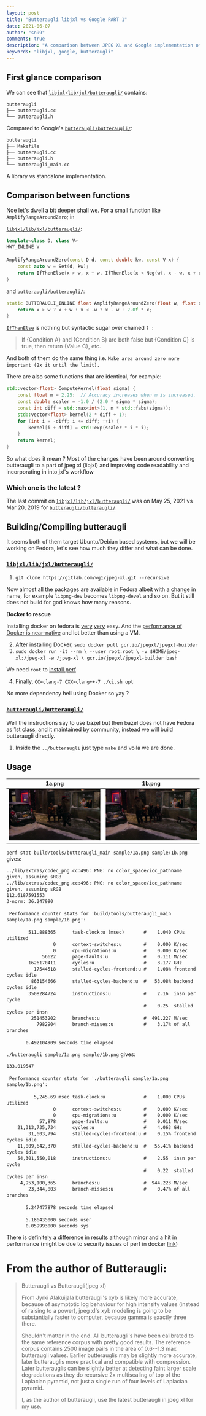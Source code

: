 ```yaml
---
layout: post 
title: "Butteraugli libjxl vs Google PART 1"
date: 2021-06-07 
author: "sn99"
comments: true 
description: "A comparison between JPEG XL and Google implementation of Butteraugli"
keywords: "libjxl, google, butteraugli"
---
```


## First glance comparison

We can see that [`libjxl/lib/jxl/butteraugli/`](https://github.com/libjxl/libjxl/tree/main/lib/jxl/butteraugli)
contains:

```shell
butteraugli
├── butteraugli.cc
└── butteraugli.h
```

Compared to Google's [`butteraugli/butteraugli/`](https://github.com/google/butteraugli/tree/master/butteraugli):

```shell
butteraugli
├── Makefile
├── butteraugli.cc
├── butteraugli.h
└── butteraugli_main.cc
```

A library vs standalone implementation.

## Comparison between functions

Noe let's dwell a bit deeper shall we. For a small function like `AmplifyRangeAroundZero`; in

[`libjxl/lib/jxl/butteraugli/`](https://github.com/libjxl/libjxl/tree/main/lib/jxl/butteraugli):

```c++
template<class D, class V>
HWY_INLINE V

AmplifyRangeAroundZero(const D d, const double kw, const V x) {
    const auto w = Set(d, kw);
    return IfThenElse(x > w, x + w, IfThenElse(x < Neg(w), x - w, x + x));
}
```

and [`butteraugli/butteraugli/`](https://github.com/google/butteraugli/tree/master/butteraugli):

```c++
static BUTTERAUGLI_INLINE float AmplifyRangeAroundZero(float w, float x) {
    return x > w ? x + w : x < -w ? x - w : 2.0f * x;
}
```

[`IfThenElse`](https://communityviz.city-explained.com/communityviz/s360webhelp/Formulas/Function_library/IfThenElse_function.htm)
is nothing but syntactic sugar over chained `? :`
> If {Condition A} and {Condition B} are both false but {Condition C} is true, then return {Value C}, etc.

And both of them do the same thing i.e. `Make area around zero more important (2x it until the limit).`

There are also some functions that are identical, for example:

```c++
std::vector<float> ComputeKernel(float sigma) {
    const float m = 2.25;  // Accuracy increases when m is increased.
    const double scaler = -1.0 / (2.0 * sigma * sigma);
    const int diff = std::max<int>(1, m * std::fabs(sigma));
    std::vector<float> kernel(2 * diff + 1);
    for (int i = -diff; i <= diff; ++i) {
        kernel[i + diff] = std::exp(scaler * i * i);
    }
    return kernel;
}
```

So what does it mean ? Most of the changes have been around converting butteraugli to a part of jpeg xl (libjxl) and
improving code readability and incorporating in into jxl's workflow

### Which one is the latest ?

The last commit on [`libjxl/lib/jxl/butteraugli/`](https://github.com/libjxl/libjxl/tree/main/lib/jxl/butteraugli) was
on May 25, 2021 vs Mar 20, 2019
for [`butteraugli/butteraugli/`](https://github.com/google/butteraugli/tree/master/butteraugli)

## Building/Compiling butteraugli

It seems both of them target Ubuntu/Debian based systems, but we will be working on Fedora, let's see how much they
differ and what can be done.

### [`libjxl/lib/jxl/butteraugli/`](https://github.com/libjxl/libjxl/tree/main/lib/jxl/butteraugli)

1. `git clone https://gitlab.com/wg1/jpeg-xl.git --recursive`

Now almost all the packages are available in Fedora albeit with a change in name, for example `libpng-dev` becomes
`libpng-devel` and so on. But it still does not build for god knows how many reasons.

**Docker to rescue**

Installing docker on fedora is [very](https://linuxconfig.org/how-to-install-docker-on-fedora-linux-system)
[very](https://docs.docker.com/engine/install/fedora/) easy. And
the [performance of Docker is near-native](http://domino.research.ibm.com/library/cyberdig.nsf/papers/0929052195DD819C85257D2300681E7B/$File/rc25482.pdf)
and lot better than using a VM.

2. After installing Docker, `sudo docker pull gcr.io/jpegxl/jpegxl-builder`
3. `sudo docker run -it --rm \
   --user root:root \
   -v $HOME/jpeg-xl:/jpeg-xl -w /jpeg-xl \
   gcr.io/jpegxl/jpegxl-builder bash`

We need `root` to [install perf](https://www.fosslinux.com/7069/installing-and-using-perf-in-ubuntu-and-centos.htm)

4. Finally, `CC=clang-7 CXX=clang++-7 ./ci.sh opt`

No more dependency hell using Docker so yay ?

### [`butteraugli/butteraugli/`](https://github.com/google/butteraugli/tree/master/butteraugli)

Well the instructions say to use bazel but then bazel does not have Fedora as 1st class, and it maintained by community,
instead we will build butteraugli directly.

1. Inside the `../butteraugli` just type `make` and voila we are done.

## Usage

1a.png                      |           1b.png
:--------------------------:|:--------------------------:
![1a.png](/resources/1a.png) | ![1b.png](/resources/1b.png)

`perf stat build/tools/butteraugli_main sample/1a.png sample/1b.png` gives:

```shell
../lib/extras/codec_png.cc:496: PNG: no color_space/icc_pathname given, assuming sRGB
../lib/extras/codec_png.cc:496: PNG: no color_space/icc_pathname given, assuming sRGB
112.6187591553
3-norm: 36.247990

 Performance counter stats for 'build/tools/butteraugli_main sample/1a.png sample/1b.png':

        511.888365      task-clock:u (msec)       #    1.040 CPUs utilized          
                 0      context-switches:u        #    0.000 K/sec                  
                 0      cpu-migrations:u          #    0.000 K/sec                  
             56622      page-faults:u             #    0.111 M/sec                  
        1626170411      cycles:u                  #    3.177 GHz                    
          17544518      stalled-cycles-frontend:u #    1.08% frontend cycles idle   
         863154666      stalled-cycles-backend:u  #   53.08% backend cycles idle    
        3508284724      instructions:u            #    2.16  insn per cycle         
                                                  #    0.25  stalled cycles per insn
         251453202      branches:u                #  491.227 M/sec                  
           7982904      branch-misses:u           #    3.17% of all branches        

       0.492104909 seconds time elapsed
```

`./butteraugli sample/1a.png sample/1b.png` gives:

```shell
133.019547

 Performance counter stats for './butteraugli sample/1a.png sample/1b.png':

          5,245.69 msec task-clock:u              #    1.000 CPUs utilized          
                 0      context-switches:u        #    0.000 K/sec                  
                 0      cpu-migrations:u          #    0.000 K/sec                  
            57,878      page-faults:u             #    0.011 M/sec                  
    21,313,735,734      cycles:u                  #    4.063 GHz                    
        31,603,794      stalled-cycles-frontend:u #    0.15% frontend cycles idle   
    11,809,642,370      stalled-cycles-backend:u  #   55.41% backend cycles idle    
    54,301,550,018      instructions:u            #    2.55  insn per cycle         
                                                  #    0.22  stalled cycles per insn
     4,953,100,365      branches:u                #  944.223 M/sec                  
        23,344,803      branch-misses:u           #    0.47% of all branches        

       5.247477878 seconds time elapsed

       5.186435000 seconds user
       0.059993000 seconds sys
```

There is definitely a difference in results although minor and a hit in performance (might be due to security issues of
perf in
docker [link](https://stackoverflow.com/questions/44745987/use-perf-inside-a-docker-container-without-privileged))

# From the author of Butteraugli:

> Butteraugli vs Butteraugli(jpeg xl)
>
> From Jyrki Alakuijala butteraugli's xyb is likely more accurate,
> because of asymptotic log behaviour for high intensity values (instead of raising to a power),
> jpeg xl's xyb modeling is going to be substantially faster to computer, because gamma is exactly three there.
>
> Shouldn't matter in the end. All butteraugli's have been calibrated to the same reference corpus with pretty good results. The reference corpus contains 2500 image pairs in the area of 0.6--1.3 max butteraugli values. Earlier butterauglis may be slightly more accurate, later butterauglis more practical and compatible with compression. Later butterauglis can be slightly better at detecting faint larger scale degradations as they do recursive 2x multiscaling of top of the Laplacian pyramid, not just a single run of four levels of Laplacian pyramid.
>
> I, as the author of butteraugli, use the latest butteraugli in jpeg xl for my use.


